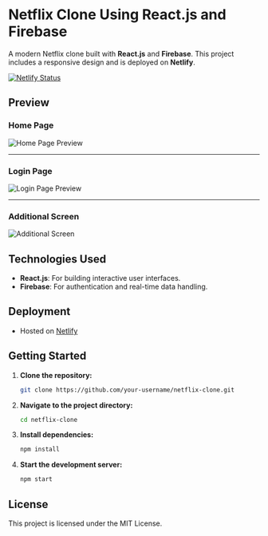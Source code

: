 # Netflix Clone Using React.js and Firebase

A modern Netflix clone built with **React.js** and **Firebase**. This project includes a responsive design and is deployed on **Netlify**.

[![Netlify Status](https://api.netlify.com/api/v1/badges/b27c1969-9486-418a-8e07-266c4b7e8129/deploy-status)](https://app.netlify.com/sites/net-flix-clone-from-react-firebase/deploys)

## Preview

### Home Page
![Home Page Preview](https://github.com/user-attachments/assets/05fe8ced-4a85-40fe-8d85-ffc624cd7232)

---

### Login Page
![Login Page Preview](https://github.com/user-attachments/assets/4c46f101-200e-483f-9fb6-23d9e498e4f9)

---

### Additional Screen
![Additional Screen](https://github.com/user-attachments/assets/d8cc4bd9-10b2-4a41-bbe6-87a8dbd6b98a)

## Technologies Used
- **React.js**: For building interactive user interfaces.
- **Firebase**: For authentication and real-time data handling.

## Deployment
- Hosted on [Netlify](https://app.netlify.com/sites/net-flix-clone-from-react-firebase/deploys)

## Getting Started

1. **Clone the repository:**
   ```bash
   git clone https://github.com/your-username/netflix-clone.git
   ```
2. **Navigate to the project directory:**
   ```bash
   cd netflix-clone
   ```
3. **Install dependencies:**
   ```bash
   npm install
   ```
4. **Start the development server:**
   ```bash
   npm start
   ```

## License
This project is licensed under the MIT License.
